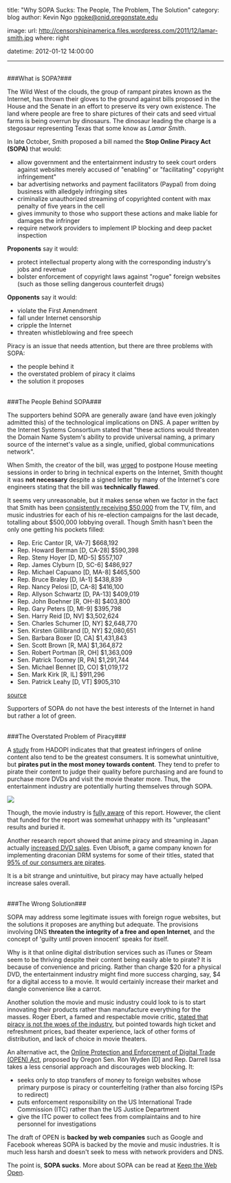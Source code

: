 title: "Why SOPA Sucks: The People, The Problem, The Solution"
category: blog
author: Kevin Ngo <ngoke@onid.oregonstate.edu>

image:
    url: http://censorshipinamerica.files.wordpress.com/2011/12/lamar-smith.jpg
    where: right

datetime: 2012-01-12 14:00:00

---

<br/>
###What is SOPA?###

The Wild West of the clouds, the group of rampant pirates known as the Internet,
has thrown their gloves to the ground against bills proposed in the House and
the Senate in an effort to preserve its very own existence. The land where
people are free to share pictures of their cats and seed virtual farms is being
overrun by dinosaurs. The dinosaur leading the charge is a stegosaur
representing Texas that some know as *Lamar Smith*.

In late October, Smith proposed a bill named the **Stop Online Piracy Act
(SOPA)** that would:

- allow government and the entertainment industry to seek court orders against
  websites merely accused of "enabling" or "facilitating" copyright
  infringement"
- bar advertising networks and payment facilitators (Paypal) from doing business
  with alledgely infringing sites
- criminalize unauthorized streaming of copyrighted content with max penalty of
  five years in the cell
- gives immunity to those who support these actions and make liable for damages
  the infringer
- require network providers to implement IP blocking and deep packet inspection

**Proponents** say it would:

- protect intellectual property along with the corresponding industry's jobs
  and revenue
- bolster enforcement of copyright laws against "rogue" foreign websites (such
  as those selling dangerous counterfeit drugs)

**Opponents** say it would:

- violate the First Amendment
- fall under Internet censorship
- cripple the Internet
- threaten whistleblowing and free speech

Piracy is an issue that needs attention, but there are three problems with SOPA:

- the people behind it
- the overstated problem of piracy it claims
- the solution it proposes

<br/>
###The People Behind SOPA###

The supporters behind SOPA are generally aware (and have even jokingly admitted
this) of the technological implications on DNS. A paper written by the Internet
Systems Consortium stated that "these actions would threaten the Domain Name
System's ability to provide universal naming, a primary source of the
internet's value as a single, unified, global communications network".

When Smith, the creator of the bill, was [urged][wired] to postpone House meeting sessions
in order to bring in technical experts on the Internet, Smith thought it was **not
necessary** despite a signed letter by many of the Internet's core engineers stating
that the bill was **technically flawed**.

It seems very unreasonable, but it makes sense when we factor in the fact that
Smith has been [consistently receiving $50,000][slashdot] from the TV, film,
and music industries for each of his re-election campaigns for the last decade,
totalling about $500,000 lobbying overall. Though Smith hasn't been the only
one getting his pockets filled:

- Rep. Eric Cantor [R, VA-7]  $668,192
- Rep. Howard Berman [D, CA-28]   $590,398
- Rep. Steny Hoyer [D, MD-5]  $557,107
- Rep. James Clyburn [D, SC-6]    $486,927
- Rep. Michael Capuano [D, MA-8]  $465,500
- Rep. Bruce Braley [D, IA-1]     $438,839
- Rep. Nancy Pelosi [D, CA-8]     $416,100
- Rep. Allyson Schwartz [D, PA-13]    $409,019
- Rep. John Boehner [R, OH-8]     $403,800
- Rep. Gary Peters [D, MI-9]  $395,798
- Sen. Harry Reid [D, NV]     $3,502,624
- Sen. Charles Schumer [D, NY]    $2,648,770
- Sen. Kirsten Gillibrand [D, NY]     $2,080,651
- Sen. Barbara Boxer [D, CA]  $1,431,843
- Sen. Scott Brown [R, MA]    $1,364,872
- Sen. Robert Portman [R, OH]     $1,363,009
- Sen. Patrick Toomey [R, PA]     $1,291,744
- Sen. Michael Bennet [D, CO]     $1,019,172
- Sen. Mark Kirk [R, IL]  $911,296
- Sen. Patrick Leahy [D, VT]  $905,310

[source](opencongress)

Supporters of SOPA do not have the best interests of the Internet in hand but
rather a lot of green.

[slashdot]:http://politics.slashdot.org/story/11/12/18/1836249/sopa-creator-in-tvfilmmusic-industrys-pocket
[opencongress]:http://www.opencongress.org/bill/112-h3261/
[wired]:http://www.wired.com/threatlevel/2011/12/sopa-vote-delayed/

<br/>
###The Overstated Problem of Piracy###

A [study][techdirt] from HADOPI indicates that that greatest infringers of
online content also tend to be the greatest consumers. It is somewhat
unintuitive, but **pirates put in the most money towards content**. They tend
to prefer to pirate their content to judge their quality before purchasing and
are found to purchase more DVDs and visit the movie theater more. Thus, the
entertainment industry are potentially hurting themselves through SOPA.

<div class="base-image">
    <img src="http://i.imgur.com/RvXCO.png">
</div>

Though, the movie industry is [fully aware][geek] of this report. However, the
client that funded for the report was somewhat unhappy with its "unpleasant"
results and buried it.

Another research report showed that anime piracy and streaming in Japan
actually [increased DVD sales][geek2]. Even Ubisoft, a game company known for
implementing draconian DRM systems for some of their titles, stated that [95%
of our consumers are pirates][ubisoft].

It is a bit strange and unintuitive, but piracy may have actually helped
increase sales overall.

[techdirt]:http://www.techdirt.com/articles/20110727/16233815292/another-day-another-study-that-says-pirates-are-best-customers-this-time-hadopi.shtml
[geek]:http://www.geek.com/articles/geek-cetera/movie-industry-bins-report-proving-pirates-are-great-consumers-20110720/
[geek2]:http://www.geek.com/articles/news/anime-piracy-and-streaming-found-to-increase-dvd-sales-in-japan-2011027/
[ubisoft]:http://mmofallout.com/2011/11/24/ubisoft-95-of-our-consumers-are-pirates/

<br/>
###The Wrong Solution###

SOPA may address some legitimate issues with foreign rogue websites, but the
solutions it proposes are anything but adequate. The provisions involving DNS
**threaten the integrity of a free and open Internet**, and the concept of 'guilty
until proven innocent' speaks for itself.

Why is it that online digital distribution services such as iTunes or Steam
seem to be thriving despite their content being easily able to pirate? It is
because of convenience and pricing. Rather than charge $20 for a physical DVD,
the entertainment industry might find more success charging, say, $4 for a
digital access to a movie. It would certainly increase their market and dangle
convenience like a carrot.

Another solution the movie and music industry could look to is to start
innovating their products rather than manufacture everything for the masses.
Roger Ebert, a famed and respectable movie critic, [stated that piracy is not
the woes of the industry][ebert], but pointed towards high ticket and
refreshment prices, bad theater experience, lack of other forms of
distribution, and lack of choice in movie theaters.

An alternative act, the [Online Protection and Enforcement of Digital Trade
(OPEN) Act][open], proposed by Oregon Sen. Ron Wyden [D] and Rep. Darrell Issa takes a
less censorial approach and discourages web blocking. It:

- seeks only to stop transfers of money to foreign websites whose primary
  purpose is piracy or counterfeiting (rather than also forcing ISPs to
  redirect)
- puts enforcement responsibility on the US International Trade Commission
  (ITC) rather than the US Justice Department
- give the ITC power to collect fees from complaintains and to hire personnel
  for investigations

The draft of OPEN is **backed by web companies** such as Google and Facebook
whereas SOPA is backed by the movie and music industries. It is much less harsh
and doesn't seek to mess with network providers and DNS.

The point is, **SOPA sucks**. More about SOPA can be read at [Keep the Web Open][ktwo].

[ebert]:http://www.rogerebert.com/apps/pbcs.dll/article?AID=/20111228/COMMENTARY/111229973/
[open]:http://en.wikipedia.org/wiki/Online_Protection_and_Enforcement_of_Digital_Trade_Act
[ktwo]:http://keepthewebopen.com/

